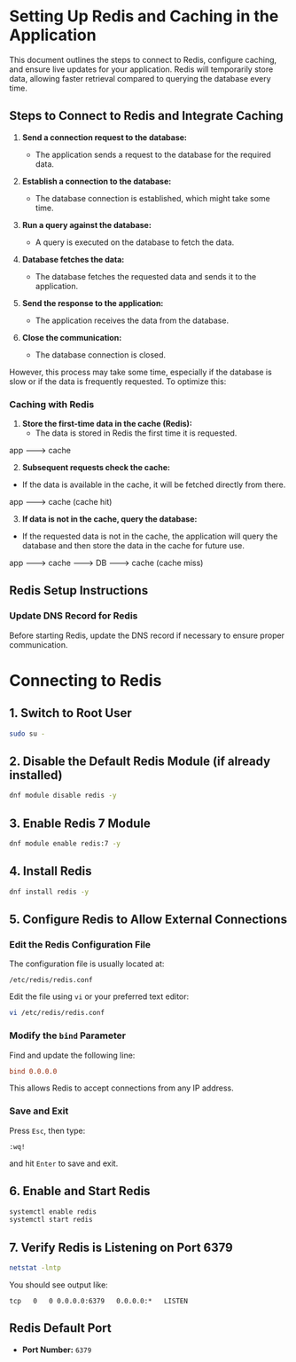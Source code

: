 # Setting Up Redis and Caching in the Application

This document outlines the steps to connect to Redis, configure caching, and ensure live updates for your application. Redis will temporarily store data, allowing faster retrieval compared to querying the database every time.

## Steps to Connect to Redis and Integrate Caching

1. **Send a connection request to the database:**
   - The application sends a request to the database for the required data.
   
2. **Establish a connection to the database:**
   - The database connection is established, which might take some time.

3. **Run a query against the database:**
   - A query is executed on the database to fetch the data.

4. **Database fetches the data:**
   - The database fetches the requested data and sends it to the application.

5. **Send the response to the application:**
   - The application receives the data from the database.

6. **Close the communication:**
   - The database connection is closed.

However, this process may take some time, especially if the database is slow or if the data is frequently requested. To optimize this:

### Caching with Redis

1. **Store the first-time data in the cache (Redis):**
   - The data is stored in Redis the first time it is requested.

app ---> cache

2. **Subsequent requests check the cache:**
- If the data is available in the cache, it will be fetched directly from there.

app ---> cache (cache hit)

3. **If data is not in the cache, query the database:**
- If the requested data is not in the cache, the application will query the database and then store the data in the cache for future use.

app ---> cache ---> DB ---> cache (cache miss)

## Redis Setup Instructions

### Update DNS Record for Redis
Before starting Redis, update the DNS record if necessary to ensure proper communication.

# Connecting to Redis

## 1. Switch to Root User

```bash
sudo su -
```

## 2. Disable the Default Redis Module (if already installed)

```bash
dnf module disable redis -y
```

## 3. Enable Redis 7 Module

```bash
dnf module enable redis:7 -y
```

## 4. Install Redis

```bash
dnf install redis -y
```

## 5. Configure Redis to Allow External Connections

### Edit the Redis Configuration File

The configuration file is usually located at:

```
/etc/redis/redis.conf
```

Edit the file using `vi` or your preferred text editor:

```bash
vi /etc/redis/redis.conf
```

### Modify the `bind` Parameter

Find and update the following line:

```conf
bind 0.0.0.0
```

This allows Redis to accept connections from any IP address.

### Save and Exit

Press `Esc`, then type:

```
:wq!
```

and hit `Enter` to save and exit.

## 6. Enable and Start Redis

```bash
systemctl enable redis
systemctl start redis
```

## 7. Verify Redis is Listening on Port 6379

```bash
netstat -lntp
```

You should see output like:

```
tcp   0   0 0.0.0.0:6379   0.0.0.0:*   LISTEN
```

## Redis Default Port

- **Port Number:** `6379`

